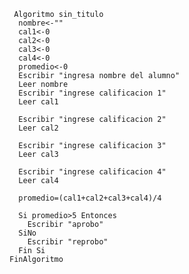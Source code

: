      Algoritmo sin_titulo
      nombre<-""
      cal1<-0
      cal2<-0
      cal3<-0
      cal4<-0
      promedio<-0
      Escribir "ingresa nombre del alumno"
      Leer nombre
      Escribir "ingrese calificacion 1"
      Leer cal1

      Escribir "ingrese calificacion 2"
      Leer cal2

      Escribir "ingrese calificacion 3"
      Leer cal3

      Escribir "ingrese calificacion 4"
      Leer cal4

      promedio=(cal1+cal2+cal3+cal4)/4

      Si promedio>5 Entonces
        Escribir "aprobo"
      SiNo
        Escribir "reprobo"
      Fin Si
    FinAlgoritmo

   
